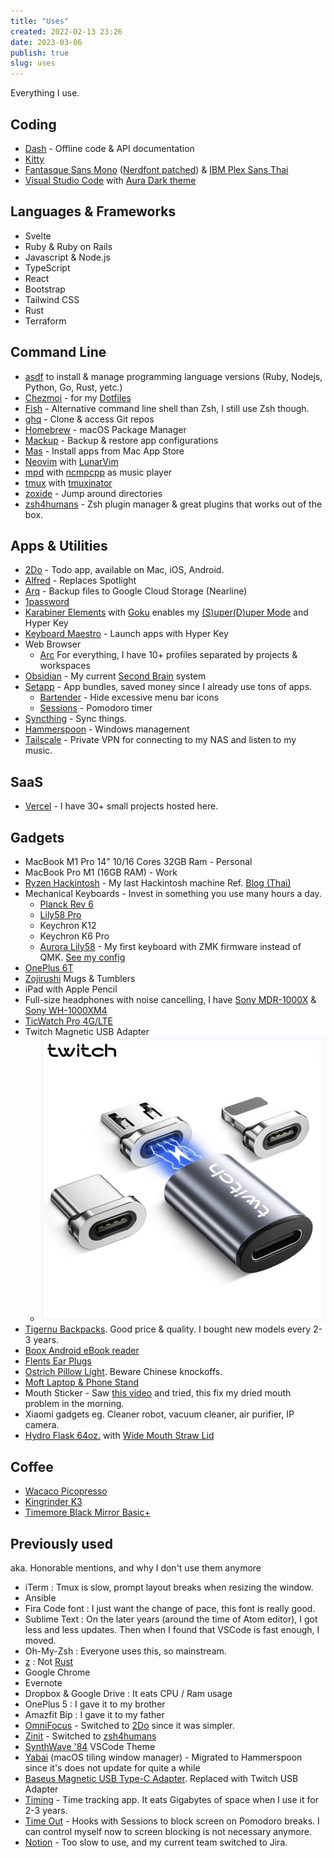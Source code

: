```yaml
---
title: "Uses"
created: 2022-02-13 23:26
date: 2023-03-06
publish: true
slug: uses
---
```


Everything I use.

## Coding
- [Dash](https://kapeli.com/dash) - Offline code & API documentation
- [Kitty](https://sw.kovidgoyal.net/kitty)
- [Fantasque Sans Mono](https://github.com/belluzj/fantasque-sans) ([Nerdfont patched](https://github.com/ryanoasis/nerd-fonts/tree/master/patched-fonts/FantasqueSansMono)) & [IBM Plex Sans Thai](https://github.com/IBM/plex/tree/master/IBM-Plex-Sans-Thai)
- [Visual Studio Code](https://code.visualstudio.com) with [Aura Dark theme](https://github.com/daltonmenezes/aura-theme)

## Languages & Frameworks
- Svelte
- Ruby & Ruby on Rails
- Javascript & Node.js
- TypeScript
- React
- Bootstrap
- Tailwind CSS
- Rust
- Terraform

## Command Line
- [asdf](https://asdf-vm.com) to install & manage programming language versions (Ruby, Nodejs, Python, Go, Rust, yetc.)
- [Chezmoi](https://www.chezmoi.io) - for my [Dotfiles](https://github.com/narze/dotfiles)
- [Fish](https://fishshell.com) - Alternative command line shell than Zsh, I still use Zsh though.
- [ghq](https://github.com/x-motemen/ghq) - Clone & access Git repos
- [Homebrew](http://brew.sh) - macOS Package Manager
- [Mackup](https://github.com/lra/mackup) - Backup & restore app configurations
- [Mas](https://github.com/mas-cli/mas) - Install apps from Mac App Store
- [Neovim](https://neovim.io) with [LunarVim](https://lunarvim.org)
- [mpd](https://www.musicpd.org) with [ncmpcpp](https://rybczak.net/ncmpcpp) as music player
- [tmux](https://github.com/tmux/tmux) with [tmuxinator](https://github.com/tmuxinator/tmuxinator)
- [zoxide](https://github.com/ajeetdsouza/zoxide) - Jump around directories
- [zsh4humans](https://github.com/romkatv/zsh4humans) - Zsh plugin manager & great plugins that works out of the box.

## Apps & Utilities
- [2Do](https://www.2doapp.com) - Todo app, available on Mac, iOS, Android.
- [Alfred](https://www.alfredapp.com) - Replaces Spotlight
- [Arq](https://www.arqbackup.com) - Backup files to Google Cloud Storage (Nearline)
- [1password](https://1password.com)
- [Karabiner Elements](https://github.com/pqrs-org/Karabi,ner-Elements) with [Goku](https://github.com/yqrashawn/GokuRakuJoudo) enables my [(S)uper(D)uper Mode](https://github.com/jasonrudolph/keyboard/#super-duper-mode) and Hyper Key
- [Keyboard Maestro](https://www.keyboardmaestro.com) - Launch apps with Hyper Key
- Web Browser
  - [Arc](https://arc.net) For everything, I have 10+ profiles separated by projects & workspaces
- [Obsidian](https://obsidian.md) - My current [Second Brain](/Second%20Brain.md) system
- [Setapp](https://setapp.com) - App bundles, saved money since I already use tons of apps.
  - [Bartender](https://setapp.com/apps/bartender) - Hide excessive menu bar icons
  - [Sessions](https://setapp.com/apps/session) - Pomodoro timer
- [Syncthing](https://syncthing.net) - Sync things.
- [Hammerspoon](https://www.hammerspoon.org) - Windows management
- [Tailscale](https://tailscale.com) - Private VPN for connecting to my NAS and listen to my music.

## SaaS
- [Vercel](https://vercel.com) - I have 30+ small projects hosted here.

## Gadgets
- MacBook M1 Pro 14" 10/16 Cores 32GB Ram - Personal
- MacBook Pro M1 (16GB RAM) - Work
- [Ryzen Hackintosh](https://github.com/narze/hackintosh-rog-strix-b550i-gaming) - My last Hackintosh machine Ref. [Blog (Thai)](https://narze.medium.com/the-last-hackintosh-1-%E0%B9%80%E0%B8%A1%E0%B8%B7%E0%B9%88%E0%B8%AD%E0%B8%95%E0%B9%89%E0%B8%AD%E0%B8%87%E0%B9%80%E0%B8%A5%E0%B8%B7%E0%B8%AD%E0%B8%81%E0%B8%A3%E0%B8%B0%E0%B8%AB%E0%B8%A7%E0%B9%88%E0%B8%B2%E0%B8%87-ryzen-%E0%B8%81%E0%B8%B1%E0%B8%9A-m1-35807baccab8)
- Mechanical Keyboards - Invest in something you use many hours a day.
	- [Planck Rev 6](https://drop.com/buy/planck-mechanical-keyboard)
	- [Lily58 Pro](https://keyhive.xyz/shop/lily58)
	- Keychron K12
	- Keychron K6 Pro
	- [Aurora Lily58](https://splitkb.com/collections/keyboard-kits/products/aurora-lily58-pcb-kit) - My first keyboard with ZMK firmware instead of QMK. [See my config](https://github.com/narze/zmk-config)
- [OnePlus 6T](http://oneplus.com)
- [Zojirushi](https://www.zojirushi.com) Mugs & Tumblers
- iPad with Apple Pencil
- Full-size headphones with noise cancelling, I have [Sony MDR-1000X](https://www.sony.co.th/en/electronics/headband-headphones/mdr-1000x) & [Sony WH-1000XM4](https://www.sony.co.th/en/electronics/headband-headphones/wh-1000xm4)
- [TicWatch Pro 4G/LTE](https://www.mobvoi.com/us/pages/ticwatchpro4g)
- Twitch Magnetic USB Adapter 
	- ![Twitch|200](/Images/Twitch_usb_adapter.png)
- [Tigernu Backpacks](https://www.tigernustore.com). Good price & quality. I bought new models every 2-3 years.
- [Boox Android eBook reader](https://www.amazon.com/BOOX-Nova-Pro-Reader-Android/dp/B07L95KPFM/ref=sr_1_2?keywords=boox+nova&qid=1569171355&s=electronics&sr=1-2)
- [Flents Ear Plugs](https://www.amazon.com/Flents-Quiet-Contour-Plugs-Pair/dp/B00IZCHYH2)
- [Ostrich Pillow Light](https://ostrichpillow.com/products/ostrichpillow-light-reversible). Beware Chinese knockoffs.
- [Moft Laptop & Phone Stand](https://www.moft.us)
- Mouth Sticker - Saw [this video](https://www.youtube.com/watch?v=nl8LQrbMdqQ) and tried, this fix my dried mouth problem in the morning.
- Xiaomi gadgets eg. Cleaner robot, vacuum cleaner, air purifier, IP camera.
- [Hydro Flask 64oz.](https://www.hydroflask.com/64-oz-wide-mouth) with [Wide Mouth Straw Lid](https://www.hydroflask.com/wide-mouth-straw-lid)

## Coffee
- [Wacaco Picopresso](Wacaco%20Picopresso.md)    
- [Kingrinder K3](https://www.kingrinder.com)
- [Timemore Black Mirror Basic+](https://en.timemore.com/taimochanpin/heijingdianzicheng/heijingbasicdianzicheng)

## Previously used

aka. Honorable mentions, and why I don't use them anymore

- iTerm : Tmux is slow, prompt layout breaks when resizing the window.
- Ansible
- Fira Code font : I just want the change of pace, this font is really good.
- Sublime Text : On the later years (around the time of Atom editor), I got less and less updates. Then when I found that VSCode is fast enough, I moved.
- Oh-My-Zsh : Everyone uses this, so mainstream.
- [z](https://github.com/rupa/z) : Not [Rust](https://github.com/ajeetdsouza/zoxide)
- Google Chrome
- Evernote
- Dropbox & Google Drive : It eats CPU / Ram usage
- OnePlus 5 : I gave it to my brother
- Amazfit Bip : I gave it to my father
- [OmniFocus](https://www.omnigroup.com/omnifocus) - Switched to [2Do](https://www.2doapp.com) since it was simpler.
- [Zinit](https://github.com/zdharma-continuum/zinit) - Switched to [zsh4humans](https://github.com/romkatv/zsh4humans)
- [SynthWave '84](https://marketplace.visualstudio.com/items?itemName=RobbOwen.synthwave-vscode) VSCode Theme
- [Yabai](https://github.com/koekeishiya/yabai) (macOS tiling window manager) - Migrated to Hammerspoon since it's does not update for quite a while
- [Baseus Magnetic USB Type-C Adapter](https://www.aliexpress.com/item/32924186463.html?spm=a2g0s.9042311.0.0.31684c4dQKyJRk). Replaced with Twitch USB Adapter
- [Timing](https://setapp.com/apps/timing) - Time tracking app. It eats Gigabytes of space when I use it for 2-3 years.
- [Time Out](https://setapp.com/apps/time-out) - Hooks with Sessions to block screen on Pomodoro breaks. I can control myself now to screen blocking is not necessary anymore.
- [Notion](https://notion.so) - Too slow to use, and my current team switched to Jira.